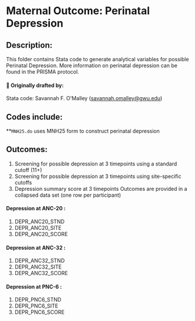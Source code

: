 # Maternal Outcome: Perinatal Depression

## Description:
This folder contains Stata code to generate analytical variables for possible Perinatal Depression. More information on perinatal depression can be found in the PRISMA protocol.

#### :pushpin: Originally drafted by:
Stata code: Savannah F. O'Malley (savannah.omalley@gwu.edu)

## Codes include:
**`MNH25.do` uses MNH25 form to construct perinatal depression

## Outcomes:
1. Screening for possible depression at 3 timepoints using a standard cutoff (11+)
2. Screening for possible depression at 3 timepoints using site-specific cutoffs
3. Depression summary score at 3 timepoints
Outcomes are provided in a collapsed data set (one row per participant)

#### Depression at ANC-20 : 
1. DEPR_ANC20_STND
2. DEPR_ANC20_SITE
3. DEPR_ANC20_SCORE 
#### Depression at ANC-32 : 
1. DEPR_ANC32_STND
2. DEPR_ANC32_SITE
3. DEPR_ANC32_SCORE 
#### Depression at PNC-6  : 
1. DEPR_PNC6_STND
2. DEPR_PNC6_SITE
3. DEPR_PNC6_SCORE 
